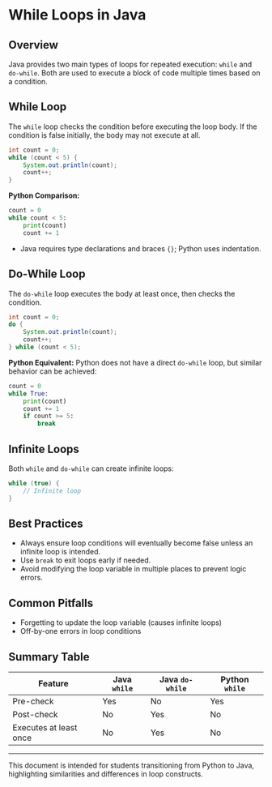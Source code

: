 # While Loops in Java

## Overview
Java provides two main types of loops for repeated execution: `while` and `do-while`. Both are used to execute a block of code multiple times based on a condition.

## While Loop
The `while` loop checks the condition before executing the loop body. If the condition is false initially, the body may not execute at all.

```java
int count = 0;
while (count < 5) {
    System.out.println(count);
    count++;
}
```

**Python Comparison:**
```python
count = 0
while count < 5:
    print(count)
    count += 1
```
- Java requires type declarations and braces `{}`; Python uses indentation.

## Do-While Loop
The `do-while` loop executes the body at least once, then checks the condition.

```java
int count = 0;
do {
    System.out.println(count);
    count++;
} while (count < 5);
```

**Python Equivalent:**
Python does not have a direct `do-while` loop, but similar behavior can be achieved:
```python
count = 0
while True:
    print(count)
    count += 1
    if count >= 5:
        break
```

## Infinite Loops
Both `while` and `do-while` can create infinite loops:
```java
while (true) {
    // Infinite loop
}
```

## Best Practices
- Always ensure loop conditions will eventually become false unless an infinite loop is intended.
- Use `break` to exit loops early if needed.
- Avoid modifying the loop variable in multiple places to prevent logic errors.

## Common Pitfalls
- Forgetting to update the loop variable (causes infinite loops)
- Off-by-one errors in loop conditions

## Summary Table
| Feature         | Java `while` | Java `do-while` | Python `while` |
|-----------------|--------------|-----------------|---------------|
| Pre-check       | Yes          | No              | Yes           |
| Post-check      | No           | Yes             | No            |
| Executes at least once | No     | Yes             | No            |

---
This document is intended for students transitioning from Python to Java, highlighting similarities and differences in loop constructs.
